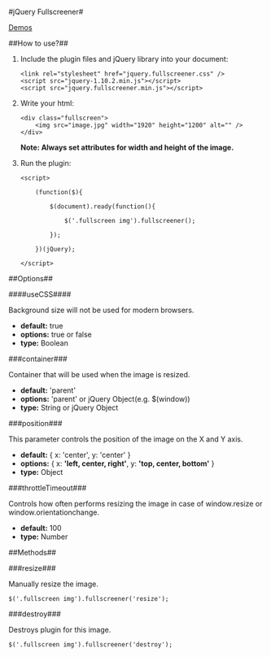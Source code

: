 #jQuery Fullscreener#

[Demos](http://vvasilev-.github.io/fullscreener/)

##How to use?##

1. Include the plugin files and jQuery library into your document:

    ```
    <link rel="stylesheet" href="jquery.fullscreener.css" />
    <script src="jquery-1.10.2.min.js"></script>
    <script src="jquery.fullscreener.min.js"></script>
    ```
    
2. Write your html:
    
    ```
    <div class="fullscreen">
    	<img src="image.jpg" width="1920" height="1200" alt="" />
    </div>
    ```
    **Note: Always set attributes for width and height of the image.**

3. Run the plugin:

    ```
    <script>
    
    	(function($){
    
    		$(document).ready(function(){
    
    			$('.fullscreen img').fullscreener();
    
    		});
    
    	})(jQuery);
    
    </script>
    ```
    
##Options##

####useCSS####

Background size will not be used for modern browsers.
* **default:** true
* **options:** true or false
* **type:** Boolean

###container###

Container that will be used when the image is resized.
* **default:** 'parent'
* **options:** 'parent' or jQuery Object(e.g. $(window))
* **type:** String or jQuery Object

###position###

This parameter controls the position of the image on the X and Y axis.
* **default:** { x: 'center', y: 'center' }
* **options:** { x: **'left, center, right'**, y: **'top, center, bottom'** }
* **type:** Object

###throttleTimeout###

Controls how often performs resizing the image in case of window.resize or window.orientationchange.
* **default:** 100
* **type:** Number

##Methods##

###resize###

Manually resize the image.
```
$('.fullscreen img').fullscreener('resize');
```

###destroy###

Destroys plugin for this image.
```
$('.fullscreen img').fullscreener('destroy');
```

